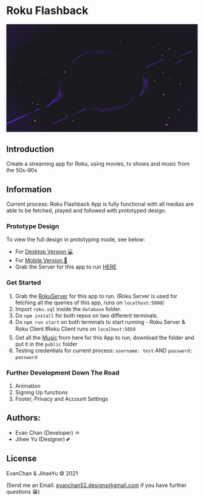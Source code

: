 # Roku Flashback
<img src="public/images/profile_bckgrd.png" width="650">

## Introduction
Create a streaming app for Roku, using movies, tv shows and music from the 50s-90s
## Information
Current process: Roku Flashback App is fully functional with all medias are able to be fetched, played and followed with prototyped design.
### Prototype Design
To view the full design in prototyping mode, see below:
- For [Desktop Version :computer:](https://xd.adobe.com/view/100c5ab8-acac-4e79-82a8-54aea4310c18-455f/?fbclid=IwAR0p13CQRAUXO7fqXEmJZggMSKJxMOpGW0S-r9KOqvdKseUSkzXby-5zFOc)
- For [Mobile Version :iphone:](https://xd.adobe.com/view/697ca4f2-7365-45eb-9c95-b8923a68149c-3c2f/screen/59d3eed4-172b-4954-9b13-25527141b40f/?fbclid=IwAR2F3aANFONojJ4i6cX78VSscEAK6jreK4MaLfE1RRUIrQZ-s3W3jl3bP6M)
- Grab the Server for this app to run [HERE](https://github.com/evanchandesigns/Tran_MT_Yu_J_RokuServer)

### Get Started
1. Grab the [RokuServer](https://github.com/evanchandesigns/Tran_MT_Yu_J_RokuServer) for this app to run. (Roku Server is used for fetching all the queries of this app, runs on `localhost:5000`)
2. Import `roku.sql` inside the `database` folder.
3. Do `npm install` for both repos on two different terminals.
4. Do `npm run start` on both terminals to start running - Roku Server & Roku Client :exclamation:Roku Client runs on `localhost:5050`
6. Get all the [Music](https://drive.google.com/drive/folders/1D0xsVetqJ905-9Fq5c-R0_fOupRW84ly?usp=sharing) from here for this App to run, download the folder and put it in the `public` folder
5. Testing credentials for current process: `username: test` AND `password: password`

### Further Development Down The Road
1. Animation
2. Signing Up functions
3. Footer, Privacy and Account Settings

## Authors:
- Evan Chan (Developer) :aquarius:
- Jihee Yu (Designer) :two_hearts:

## License
EvanChan & JiheeYu :copyright: 2021

(Send me an Email: evanchan52.designs@gmail.com if you have further questions :grin:)
